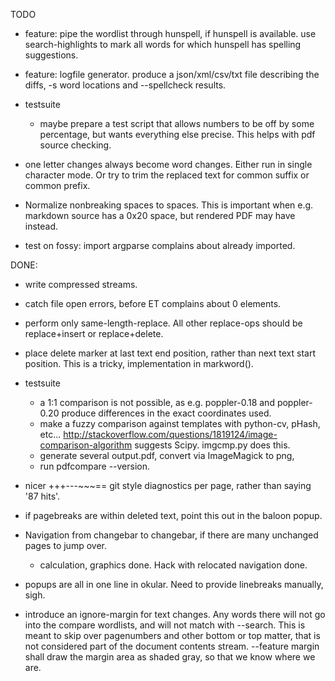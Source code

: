 TODO

* feature:
  pipe the wordlist through hunspell, if hunspell is available.
  use search-highlights to mark all words for which hunspell has spelling 
  suggestions. 

* feature: logfile generator.
  produce a json/xml/csv/txt file describing the diffs, -s word locations 
  and --spellcheck results.

* testsuite
  - maybe prepare a test script that allows numbers to be off by some 
    percentage, but wants everything else precise.
    This helps with pdf source checking.

* one letter changes always become word changes.
  Either run in single character mode. Or try to trim the replaced text for 
  common suffix or common prefix.

* Normalize nonbreaking spaces to spaces.
  This is important when e.g. markdown source has a 0x20 space, but rendered
  PDF may have &nbsp; instead.

* test on fossy: import argparse complains about already imported.


DONE:
* write compressed streams.

* catch file open errors, before ET complains about 0 elements.

* perform only same-length-replace. All other replace-ops should be replace+insert
  or replace+delete.

* place delete marker at last text end position, rather than next text start position.
  This is a tricky, implementation in markword().

* testsuite
  - a 1:1 comparison is not possible, as e.g. poppler-0.18 and poppler-0.20
    produce differences in the exact coordinates used.
  - make a fuzzy comparison against templates with python-cv, pHash, etc...
    http://stackoverflow.com/questions/1819124/image-comparison-algorithm suggests
    Scipy.  imgcmp.py does this.
  - generate several output.pdf, convert via ImageMagick to png, 
  - run pdfcompare --version.

* nicer +++---~~~== git style diagnostics per page, rather than saying '87 hits'.

* if pagebreaks are within deleted text, point this out in the baloon popup.
  
* Navigation from changebar to changebar, if there are many unchanged pages to jump over.
  - calculation, graphics done. Hack with relocated navigation done.

* popups are all in one line in okular. Need to provide linebreaks manually, sigh.

* introduce an ignore-margin for text changes. Any words there will not go into
  the compare wordlists, and will not match with --search. This is meant to skip
  over pagenumbers and other bottom or top matter, that is not considered part
  of the document contents stream.
  --feature margin shall draw the margin area as shaded gray, so that we know
  where we are.

